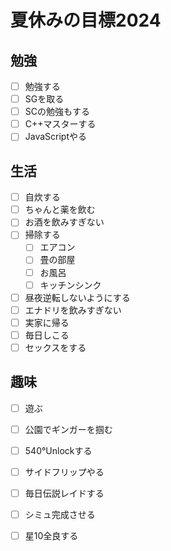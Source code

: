# 夏休みの目標2024
## 勉強
- [ ] 勉強する
- [ ] SGを取る
- [ ] SCの勉強もする
- [ ] C++マスターする
- [ ] JavaScriptやる
## 生活
- [ ] 自炊する
- [ ] ちゃんと薬を飲む
- [ ] お酒を飲みすぎない
- [ ] 掃除する
  - [ ] エアコン
  - [ ] 畳の部屋
  - [ ] お風呂
  - [ ] キッチンシンク 
- [ ] 昼夜逆転しないようにする
- [ ] エナドリを飲みすぎない
- [ ] 実家に帰る
- [ ] 毎日しこる
- [ ] セックスをする  
## 趣味
- [ ] 遊ぶ
- [ ] 公園でギンガーを掴む 
- [ ] 540°Unlockする
- [ ] サイドフリップやる
- [ ] 毎日伝説レイドする
- [ ] シミュ完成させる
- [ ] 星10全良する
  


